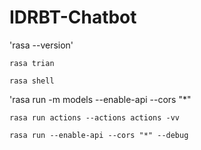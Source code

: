 # IDRBT-Chatbot

'rasa --version'

`rasa trian`

`rasa shell`

'rasa run -m models --enable-api --cors "*"

`rasa run actions --actions actions -vv`

`rasa run --enable-api --cors "*" --debug`
